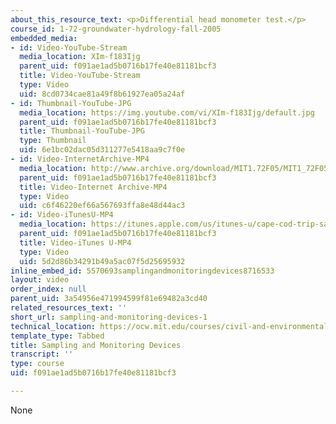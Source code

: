 ```yaml
---
about_this_resource_text: <p>Differential head monometer test.</p>
course_id: 1-72-groundwater-hydrology-fall-2005
embedded_media:
- id: Video-YouTube-Stream
  media_location: XIm-f183Ijg
  parent_uid: f091ae1ad5b0716b17fe40e81181bcf3
  title: Video-YouTube-Stream
  type: Video
  uid: 8cd0734cae81a49f8b61927ea05a24af
- id: Thumbnail-YouTube-JPG
  media_location: https://img.youtube.com/vi/XIm-f183Ijg/default.jpg
  parent_uid: f091ae1ad5b0716b17fe40e81181bcf3
  title: Thumbnail-YouTube-JPG
  type: Thumbnail
  uid: 6e1bc02dac05d311277e5418aa9c7f0e
- id: Video-InternetArchive-MP4
  media_location: http://www.archive.org/download/MIT1.72F05/MIT1_72F05_cape_cod08_220k.mp4
  parent_uid: f091ae1ad5b0716b17fe40e81181bcf3
  title: Video-Internet Archive-MP4
  type: Video
  uid: c6f46220ef66a567693ffa8e48d44ac3
- id: Video-iTunesU-MP4
  media_location: https://itunes.apple.com/us/itunes-u/cape-cod-trip-sampling-monitoring/id626973433?i=139922926
  parent_uid: f091ae1ad5b0716b17fe40e81181bcf3
  title: Video-iTunes U-MP4
  type: Video
  uid: 5d2d86b34291b49a5ac07f5d25695932
inline_embed_id: 5570693samplingandmonitoringdevices8716533
layout: video
order_index: null
parent_uid: 3a54956e471994599f81e69482a3cd40
related_resources_text: ''
short_url: sampling-and-monitoring-devices-1
technical_location: https://ocw.mit.edu/courses/civil-and-environmental-engineering/1-72-groundwater-hydrology-fall-2005/cape-cod-trip/sampling-and-monitoring-devices-1
template_type: Tabbed
title: Sampling and Monitoring Devices
transcript: ''
type: course
uid: f091ae1ad5b0716b17fe40e81181bcf3

---
```

None